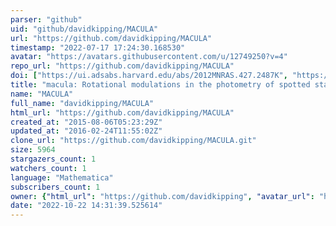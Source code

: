 ```yaml
---
parser: "github"
uid: "github/davidkipping/MACULA"
url: "https://github.com/davidkipping/MACULA"
timestamp: "2022-07-17 17:24:30.168530"
avatar: "https://avatars.githubusercontent.com/u/12749250?v=4"
repo_url: "https://github.com/davidkipping/MACULA"
doi: ["https://ui.adsabs.harvard.edu/abs/2012MNRAS.427.2487K", "https://ui.adsabs.harvard.edu/abs/2012ascl.soft09006K/abstract"]
title: "macula: Rotational modulations in the photometry of spotted stars"
name: "MACULA"
full_name: "davidkipping/MACULA"
html_url: "https://github.com/davidkipping/MACULA"
created_at: "2015-08-06T05:23:29Z"
updated_at: "2016-02-24T11:55:02Z"
clone_url: "https://github.com/davidkipping/MACULA.git"
size: 5964
stargazers_count: 1
watchers_count: 1
language: "Mathematica"
subscribers_count: 1
owner: {"html_url": "https://github.com/davidkipping", "avatar_url": "https://avatars.githubusercontent.com/u/12749250?v=4", "login": "davidkipping", "type": "User"}
date: "2022-10-22 14:31:39.525614"
---
```

